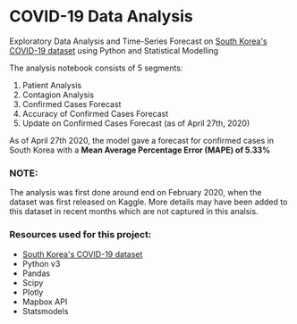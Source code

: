 # COVID-19 Data Analysis

Exploratory Data Analysis and Time-Series Forecast on [South Korea's COVID-19 dataset](https://www.kaggle.com/kimjihoo/coronavirusdataset) using Python and Statistical Modelling

The analysis notebook consists of 5 segments:

1. Patient Analysis
2. Contagion Analysis
3. Confirmed Cases Forecast
4. Accuracy of Confirmed Cases Forecast
5. Update on Confirmed Cases Forecast (as of April 27th, 2020)

As of April 27th 2020, the model gave a forecast for confirmed cases in South Korea with a **Mean Average Percentage Error (MAPE) of 5.33%**


### NOTE: 
The analysis was first done around end on February 2020, when the dataset was first released on Kaggle. More details may have been added to this dataset in recent months which are not captured in this analsis. 


### Resources used for this project:
* [South Korea's COVID-19 dataset](https://www.kaggle.com/kimjihoo/coronavirusdataset)
* Python v3
* Pandas
* Scipy
* Plotly
* Mapbox API
* Statsmodels




